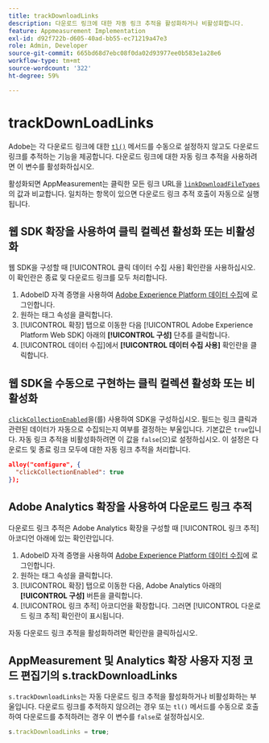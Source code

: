 ```yaml
---
title: trackDownloadLinks
description: 다운로드 링크에 대한 자동 링크 추적을 활성화하거나 비활성화합니다.
feature: Appmeasurement Implementation
exl-id: d92f722b-d605-40ad-bb55-ec71219a47e3
role: Admin, Developer
source-git-commit: 665bd68d7ebc08f0da02d93977ee0b583e1a28e6
workflow-type: tm+mt
source-wordcount: '322'
ht-degree: 59%

---
```


# trackDownLoadLinks

Adobe는 각 다운로드 링크에 대한 [`tl()`](../functions/tl-method.md) 메서드를 수동으로 설정하지 않고도 다운로드 링크를 추적하는 기능을 제공합니다. 다운로드 링크에 대한 자동 링크 추적을 사용하려면 이 변수를 활성화하십시오.

활성화되면 AppMeasurement는 클릭한 모든 링크 URL을 [`linkDownloadFileTypes`](linkdownloadfiletypes.md)의 값과 비교합니다. 일치하는 항목이 있으면 다운로드 링크 추적 호출이 자동으로 실행됩니다.

## 웹 SDK 확장을 사용하여 클릭 컬렉션 활성화 또는 비활성화

웹 SDK을 구성할 때 [!UICONTROL 클릭 데이터 수집 사용] 확인란을 사용하십시오. 이 확인란은 종료 및 다운로드 링크를 모두 처리합니다.

1. AdobeID 자격 증명을 사용하여 [Adobe Experience Platform 데이터 수집](https://experience.adobe.com/data-collection)에 로그인합니다.
1. 원하는 태그 속성을 클릭합니다.
1. [!UICONTROL 확장] 탭으로 이동한 다음 [!UICONTROL Adobe Experience Platform Web SDK] 아래의 **[!UICONTROL 구성]** 단추를 클릭합니다.
1. [!UICONTROL 데이터 수집]에서 **[!UICONTROL 데이터 수집 사용]** 확인란을 클릭합니다.

## 웹 SDK을 수동으로 구현하는 클릭 컬렉션 활성화 또는 비활성화

[`clickCollectionEnabled`](https://experienceleague.adobe.com/docs/experience-platform/edge/fundamentals/configuring-the-sdk.html#clickCollectionEnabled)을(를) 사용하여 SDK을 구성하십시오. 필드는 링크 클릭과 관련된 데이터가 자동으로 수집되는지 여부를 결정하는 부울입니다. 기본값은 `true`입니다. 자동 링크 추적을 비활성화하려면 이 값을 `false`(으)로 설정하십시오. 이 설정은 다운로드 및 종료 링크 모두에 대한 자동 링크 추적을 처리합니다.

```json
alloy("configure", {
  "clickCollectionEnabled": true
});
```

## Adobe Analytics 확장을 사용하여 다운로드 링크 추적

다운로드 링크 추적은 Adobe Analytics 확장을 구성할 때 [!UICONTROL 링크 추적] 아코디언 아래에 있는 확인란입니다.

1. AdobeID 자격 증명을 사용하여 [Adobe Experience Platform 데이터 수집](https://experience.adobe.com/data-collection)에 로그인합니다.
2. 원하는 태그 속성을 클릭합니다.
3. [!UICONTROL 확장] 탭으로 이동한 다음, Adobe Analytics 아래의 **[!UICONTROL 구성]** 버튼을 클릭합니다.
4. [!UICONTROL 링크 추적] 아코디언을 확장합니다. 그러면 [!UICONTROL 다운로드 링크 추적] 확인란이 표시됩니다.

자동 다운로드 링크 추적을 활성화하려면 확인란을 클릭하십시오.

## AppMeasurement 및 Analytics 확장 사용자 지정 코드 편집기의 s.trackDownloadLinks

`s.trackDownloadLinks`는 자동 다운로드 링크 추적을 활성화하거나 비활성화하는 부울입니다. 다운로드 링크를 추적하지 않으려는 경우 또는 `tl()` 메서드를 수동으로 호출하여 다운로드를 추적하려는 경우 이 변수를 `false`로 설정하십시오.

```js
s.trackDownloadLinks = true;
```

